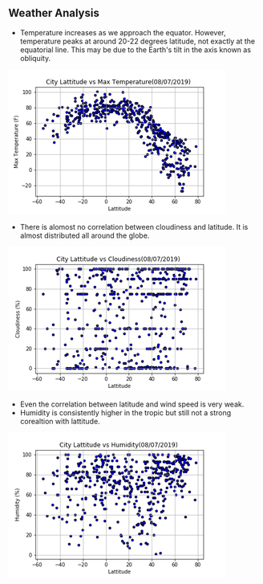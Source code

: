 ## Weather Analysis
* Temperature increases as we approach the equator. However, temperature peaks at around 20-22 degrees latitude, not exactly at the         equatorial line. This may be due to the Earth's tilt in the axis known as obliquity.
 
 ![City_Lattitude_vs_Max_Temperature](/City_Lattitude_vs_Max_Temperature.png)
 
* There is alomost no correlation between cloudiness and latitude. It is almost distributed all around the globe.

 ![City_Lattitude_vs_Cloudiness](City_Lattitude_vs_Cloudiness.png)
 
* Even the correlation between latitude and wind speed is very weak.
* Humidity is consistently higher in the tropic but still not a strong corealtion with lattitude.

 ![City_Lattitude_vs_Humidity](City_Lattitude_vs_Humidity.png)

